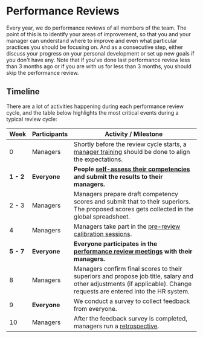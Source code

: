 # Performance Reviews

Every year, we do performance reviews of all members of the team. The point of this is to identify your areas of improvement, so that you and your manager can understand where to improve and even what particular practices you should be focusing on. And as a consecutive step, either discuss your progress on your personal development or set up new goals if you don't have any. Note that if you've done last performance review less than 3 months ago or if you are with us for less than 3 months, you should skip the performance review.

## Timeline

There are a lot of activities happening during each performance review cycle, and the table below highlights the most critical events during a typical review cycle:

| Week      | Participants | Activity / Milestone |
| --------- | ------------ | -------------------- |
| 0         | Managers     | Shortly before the review cycle starts, a [manager training](managers/training.md) should be done to align the expectations. |
| **1 - 2** | **Everyone** | **People [self-assess their competencies](competency-assessment.md) and submit the results to their managers.** |
| 2 - 3     | Managers     | Managers prepare draft competency scores and submit that to their superiors. The proposed scores gets collected in the global spreadsheet. |
| 4         | Managers     | Managers take part in the [pre-review calibration sessions](managers/calibration.md). |
| **5 - 7** | **Everyone** | **Everyone participates in the [performance review meetings](performance-review-meeting.md) with their managers.** |
| 8         | Managers     | Managers confirm final scores to their superiors and propose job title, salary and other adjustments (if applicable). Change requests are entered into the HR system. |
| 9         | **Everyone** | We conduct a survey to collect feedback from everyone. |
| 10        | Managers     | After the feedback survey is completed, managers run a [retrospective](managers/retrospective.md). |
